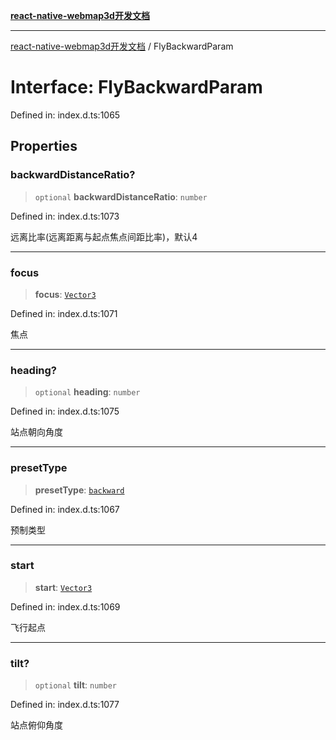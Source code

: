 [**react-native-webmap3d开发文档**](../README.md)

***

[react-native-webmap3d开发文档](../globals.md) / FlyBackwardParam

# Interface: FlyBackwardParam

Defined in: index.d.ts:1065

## Properties

### backwardDistanceRatio?

> `optional` **backwardDistanceRatio**: `number`

Defined in: index.d.ts:1073

远离比率(远离距离与起点焦点间距比率)，默认4

***

### focus

> **focus**: [`Vector3`](Vector3.md)

Defined in: index.d.ts:1071

焦点

***

### heading?

> `optional` **heading**: `number`

Defined in: index.d.ts:1075

站点朝向角度

***

### presetType

> **presetType**: [`backward`](../enumerations/FlyPresetType.md#backward)

Defined in: index.d.ts:1067

预制类型

***

### start

> **start**: [`Vector3`](Vector3.md)

Defined in: index.d.ts:1069

飞行起点

***

### tilt?

> `optional` **tilt**: `number`

Defined in: index.d.ts:1077

站点俯仰角度
